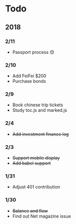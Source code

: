# Todo

## 2018

### 2/11

- Passport process :sweat:


### 2/10

- Add FeiFei $200
- Purchase bonds


### 2/9 

- Book chinese trip tickets
- Study toc.js and marked.js

### 2/4

- ~~Add investment finance log~~

### 2/3

- ~~Support mobile display~~
- ~~Add babel support~~

### 1/31

- Adjust 401 contribution 

### 1/30

- ~~Balance and flow~~
- Find out Net magazine issue